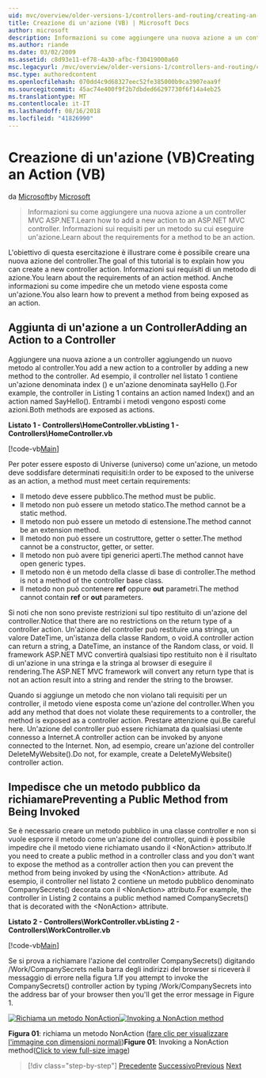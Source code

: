 ```yaml
---
uid: mvc/overview/older-versions-1/controllers-and-routing/creating-an-action-vb
title: Creazione di un'azione (VB) | Microsoft Docs
author: microsoft
description: Informazioni su come aggiungere una nuova azione a un controller MVC ASP.NET. Informazioni sui requisiti per un metodo su cui eseguire un'azione.
ms.author: riande
ms.date: 03/02/2009
ms.assetid: c8d93e11-ef78-4a30-afbc-f30419000a60
msc.legacyurl: /mvc/overview/older-versions-1/controllers-and-routing/creating-an-action-vb
msc.type: authoredcontent
ms.openlocfilehash: 070dd4c9d68327eec52fe385000b9ca3907eaa9f
ms.sourcegitcommit: 45ac74e400f9f2b7dbded66297730f6f14a4eb25
ms.translationtype: MT
ms.contentlocale: it-IT
ms.lasthandoff: 08/16/2018
ms.locfileid: "41826990"
---
```

<a name="creating-an-action-vb"></a><span data-ttu-id="e1004-104">Creazione di un'azione (VB)</span><span class="sxs-lookup"><span data-stu-id="e1004-104">Creating an Action (VB)</span></span>
====================
<span data-ttu-id="e1004-105">da [Microsoft](https://github.com/microsoft)</span><span class="sxs-lookup"><span data-stu-id="e1004-105">by [Microsoft](https://github.com/microsoft)</span></span>

> <span data-ttu-id="e1004-106">Informazioni su come aggiungere una nuova azione a un controller MVC ASP.NET.</span><span class="sxs-lookup"><span data-stu-id="e1004-106">Learn how to add a new action to an ASP.NET MVC controller.</span></span> <span data-ttu-id="e1004-107">Informazioni sui requisiti per un metodo su cui eseguire un'azione.</span><span class="sxs-lookup"><span data-stu-id="e1004-107">Learn about the requirements for a method to be an action.</span></span>


<span data-ttu-id="e1004-108">L'obiettivo di questa esercitazione è illustrare come è possibile creare una nuova azione del controller.</span><span class="sxs-lookup"><span data-stu-id="e1004-108">The goal of this tutorial is to explain how you can create a new controller action.</span></span> <span data-ttu-id="e1004-109">Informazioni sui requisiti di un metodo di azione.</span><span class="sxs-lookup"><span data-stu-id="e1004-109">You learn about the requirements of an action method.</span></span> <span data-ttu-id="e1004-110">Anche informazioni su come impedire che un metodo viene esposta come un'azione.</span><span class="sxs-lookup"><span data-stu-id="e1004-110">You also learn how to prevent a method from being exposed as an action.</span></span>

## <a name="adding-an-action-to-a-controller"></a><span data-ttu-id="e1004-111">Aggiunta di un'azione a un Controller</span><span class="sxs-lookup"><span data-stu-id="e1004-111">Adding an Action to a Controller</span></span>

<span data-ttu-id="e1004-112">Aggiungere una nuova azione a un controller aggiungendo un nuovo metodo al controller.</span><span class="sxs-lookup"><span data-stu-id="e1004-112">You add a new action to a controller by adding a new method to the controller.</span></span> <span data-ttu-id="e1004-113">Ad esempio, il controller nel listato 1 contiene un'azione denominata index () e un'azione denominata sayHello ().</span><span class="sxs-lookup"><span data-stu-id="e1004-113">For example, the controller in Listing 1 contains an action named Index() and an action named SayHello().</span></span> <span data-ttu-id="e1004-114">Entrambi i metodi vengono esposti come azioni.</span><span class="sxs-lookup"><span data-stu-id="e1004-114">Both methods are exposed as actions.</span></span>

<span data-ttu-id="e1004-115">**Listato 1 - Controllers\HomeController.vb**</span><span class="sxs-lookup"><span data-stu-id="e1004-115">**Listing 1 - Controllers\HomeController.vb**</span></span>

[!code-vb[Main](creating-an-action-vb/samples/sample1.vb)]

<span data-ttu-id="e1004-116">Per poter essere esposto di Universe (universo) come un'azione, un metodo deve soddisfare determinati requisiti:</span><span class="sxs-lookup"><span data-stu-id="e1004-116">In order to be exposed to the universe as an action, a method must meet certain requirements:</span></span>

- <span data-ttu-id="e1004-117">Il metodo deve essere pubblico.</span><span class="sxs-lookup"><span data-stu-id="e1004-117">The method must be public.</span></span>
- <span data-ttu-id="e1004-118">Il metodo non può essere un metodo statico.</span><span class="sxs-lookup"><span data-stu-id="e1004-118">The method cannot be a static method.</span></span>
- <span data-ttu-id="e1004-119">Il metodo non può essere un metodo di estensione.</span><span class="sxs-lookup"><span data-stu-id="e1004-119">The method cannot be an extension method.</span></span>
- <span data-ttu-id="e1004-120">Il metodo non può essere un costruttore, getter o setter.</span><span class="sxs-lookup"><span data-stu-id="e1004-120">The method cannot be a constructor, getter, or setter.</span></span>
- <span data-ttu-id="e1004-121">Il metodo non può avere tipi generici aperti.</span><span class="sxs-lookup"><span data-stu-id="e1004-121">The method cannot have open generic types.</span></span>
- <span data-ttu-id="e1004-122">Il metodo non è un metodo della classe di base di controller.</span><span class="sxs-lookup"><span data-stu-id="e1004-122">The method is not a method of the controller base class.</span></span>
- <span data-ttu-id="e1004-123">Il metodo non può contenere **ref** oppure **out** parametri.</span><span class="sxs-lookup"><span data-stu-id="e1004-123">The method cannot contain **ref** or **out** parameters.</span></span>

<span data-ttu-id="e1004-124">Si noti che non sono previste restrizioni sul tipo restituito di un'azione del controller.</span><span class="sxs-lookup"><span data-stu-id="e1004-124">Notice that there are no restrictions on the return type of a controller action.</span></span> <span data-ttu-id="e1004-125">Un'azione del controller può restituire una stringa, un valore DateTime, un'istanza della classe Random, o void.</span><span class="sxs-lookup"><span data-stu-id="e1004-125">A controller action can return a string, a DateTime, an instance of the Random class, or void.</span></span> <span data-ttu-id="e1004-126">Il framework ASP.NET MVC convertirà qualsiasi tipo restituito non è il risultato di un'azione in una stringa e la stringa al browser di eseguire il rendering.</span><span class="sxs-lookup"><span data-stu-id="e1004-126">The ASP.NET MVC framework will convert any return type that is not an action result into a string and render the string to the browser.</span></span>

<span data-ttu-id="e1004-127">Quando si aggiunge un metodo che non violano tali requisiti per un controller, il metodo viene esposta come un'azione del controller.</span><span class="sxs-lookup"><span data-stu-id="e1004-127">When you add any method that does not violate these requirements to a controller, the method is exposed as a controller action.</span></span> <span data-ttu-id="e1004-128">Prestare attenzione qui.</span><span class="sxs-lookup"><span data-stu-id="e1004-128">Be careful here.</span></span> <span data-ttu-id="e1004-129">Un'azione del controller può essere richiamata da qualsiasi utente connesso a Internet.</span><span class="sxs-lookup"><span data-stu-id="e1004-129">A controller action can be invoked by anyone connected to the Internet.</span></span> <span data-ttu-id="e1004-130">Non, ad esempio, creare un'azione del controller DeleteMyWebsite().</span><span class="sxs-lookup"><span data-stu-id="e1004-130">Do not, for example, create a DeleteMyWebsite() controller action.</span></span>

## <a name="preventing-a-public-method-from-being-invoked"></a><span data-ttu-id="e1004-131">Impedisce che un metodo pubblico da richiamare</span><span class="sxs-lookup"><span data-stu-id="e1004-131">Preventing a Public Method from Being Invoked</span></span>

<span data-ttu-id="e1004-132">Se è necessario creare un metodo pubblico in una classe controller e non si vuole esporre il metodo come un'azione del controller, quindi è possibile impedire che il metodo viene richiamato usando il &lt;NonAction&gt; attributo.</span><span class="sxs-lookup"><span data-stu-id="e1004-132">If you need to create a public method in a controller class and you don't want to expose the method as a controller action then you can prevent the method from being invoked by using the &lt;NonAction&gt; attribute.</span></span> <span data-ttu-id="e1004-133">Ad esempio, il controller nel listato 2 contiene un metodo pubblico denominato CompanySecrets() decorata con il &lt;NonAction&gt; attributo.</span><span class="sxs-lookup"><span data-stu-id="e1004-133">For example, the controller in Listing 2 contains a public method named CompanySecrets() that is decorated with the &lt;NonAction&gt; attribute.</span></span>

<span data-ttu-id="e1004-134">**Listato 2 - Controllers\WorkController.vb**</span><span class="sxs-lookup"><span data-stu-id="e1004-134">**Listing 2 - Controllers\WorkController.vb**</span></span>

[!code-vb[Main](creating-an-action-vb/samples/sample2.vb)]

<span data-ttu-id="e1004-135">Se si prova a richiamare l'azione del controller CompanySecrets() digitando /Work/CompanySecrets nella barra degli indirizzi del browser si riceverà il messaggio di errore nella figura 1.</span><span class="sxs-lookup"><span data-stu-id="e1004-135">If you attempt to invoke the CompanySecrets() controller action by typing /Work/CompanySecrets into the address bar of your browser then you'll get the error message in Figure 1.</span></span>


<span data-ttu-id="e1004-136">[![Richiama un metodo NonAction](creating-an-action-vb/_static/image1.jpg)](creating-an-action-vb/_static/image1.png)</span><span class="sxs-lookup"><span data-stu-id="e1004-136">[![Invoking a NonAction method](creating-an-action-vb/_static/image1.jpg)](creating-an-action-vb/_static/image1.png)</span></span>

<span data-ttu-id="e1004-137">**Figura 01**: richiama un metodo NonAction ([fare clic per visualizzare l'immagine con dimensioni normali](creating-an-action-vb/_static/image2.png))</span><span class="sxs-lookup"><span data-stu-id="e1004-137">**Figure 01**: Invoking a NonAction method([Click to view full-size image](creating-an-action-vb/_static/image2.png))</span></span>

> [!div class="step-by-step"]
> <span data-ttu-id="e1004-138">[Precedente](creating-a-controller-vb.md)
> [Successivo](aspnet-mvc-controllers-overview-cs.md)</span><span class="sxs-lookup"><span data-stu-id="e1004-138">[Previous](creating-a-controller-vb.md)
[Next](aspnet-mvc-controllers-overview-cs.md)</span></span>
